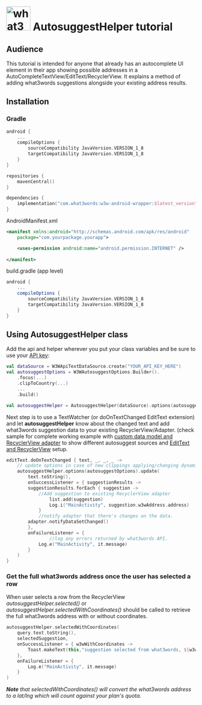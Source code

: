 
# <img src="https://what3words.com/assets/images/w3w_square_red.png" width="64" height="64" alt="what3words">&nbsp;AutosuggestHelper tutorial

## Audience

This tutorial is intended for anyone that already has an autocomplete UI element in their app showing possible addresses in a AutoCompleteTextView/EditText/RecyclerView. It explains a method of adding what3words suggestions alongside your existing address results.

## Installation

### Gradle

```kotlin
android {
    ...
    compileOptions {
        sourceCompatibility JavaVersion.VERSION_1_8
        targetCompatibility JavaVersion.VERSION_1_8
    }
}

repositories {
    mavenCentral()
}

dependencies {
    implementation("com.what3words:w3w-android-wrapper:$latest_version")
}
```

AndroidManifest.xml
```xml
<manifest xmlns:android="http://schemas.android.com/apk/res/android"
    package="com.yourpackage.yourapp">

    <uses-permission android:name="android.permission.INTERNET" />
    
</manifest>
```

build.gradle (app level)
```gradle
android {
    ...
    compileOptions {
        sourceCompatibility JavaVersion.VERSION_1_8
        targetCompatibility JavaVersion.VERSION_1_8
    }
}
```

## Using AutosuggestHelper class

Add the api and helper wherever you put your class variables and be sure to use your [API key](https://what3words.com/select-plan):

```Kotlin
val dataSource = W3WApiTextDataSource.create("YOUR_API_KEY_HERE")
val autosuggestOptions = W3WAutosuggestOptions.Builder().
    .focus(...)
    .clipToCountry(...)
    ...
    .build()

val autosuggestHelper = AutosuggestHelper(dataSource).options(autosuggestOptions)
```
Next step is to use a TextWatcher (or doOnTextChanged EditText extension) and let **autosuggestHelper** know about the changed text and add what3words suggestion data to your existing RecyclerView/Adapter. (check sample for complete working example with [custom data model and RecyclerView adapter](https://github.com/what3words/w3w-android-wrapper/blob/master/sample-multi-autosuggest-providers/src/main/java/com/what3words/sample_multi_autosuggest_providers/SuggestionsAdapter.kt) to show different autosuggest sources and [EditText and RecyclerView](https://github.com/what3words/w3w-android-wrapper/blob/master/sample-multi-autosuggest-providers/src/main/java/com/what3words/sample_multi_autosuggest_providers/MainActivity.kt) setup.

```Kotlin
editText.doOnTextChanged { text, _, _, _ -> 
	// update options in case of new clippings applying/changing dynamically i.e: Location.  
	autosuggestHelper.options(autosuggestOptions).update(  
	    text.toString(),  
	    onSuccessListener = { suggestionResults ->  
		suggestionResults.forEach { suggestion ->  
		    //Add suggestion to existing RecyclerView adapter
	            list.add(suggestion)
	            Log.i("MainActivity", suggestion.w3wAddress.address)  
	        } 
	        //notify adapter that there's changes on the data. 
		adapter.notifyDataSetChanged()  
	    },  
	    onFailureListener = {  
                //log any errors returned by what3words API.
	        Log.e("MainActivity", it.message)  
	    }  
	)
}
```

### Get the full what3words address once the user has selected a row

When user selects a row from the RecyclerView *autosuggestHelper.selected()* or *autosuggestHelper.selectedWithCoordinates()* should be called to retrieve the full what3words address with or without coordinates. 

```Kotlin
autosuggestHelper.selectedWithCoordinates(  
    query.text.toString(),  
    selectedSuggestion,  
    onSuccessListener = { w3wWithCoordinates ->
        Toast.makeText(this,"suggestion selected from what3words, ${w3wWithCoordinates.words}, ${w3wWithCoordinates.coordinates.lat} ${w3wWithCoordinates.coordinates.lng}", Toast.LENGTH_LONG).show()  
    },  
    onFailureListener = {  
	    Log.e("MainActivity", it.message)  
    }  
)
```

***Note*** *that selectedWithCoordinates() will convert the what3words address to a lat/lng which will count against your plan's quota.*
